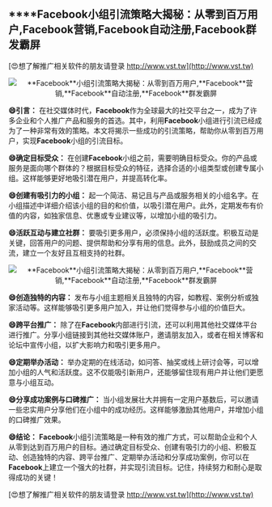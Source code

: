 ## ****Facebook**小组引流策略大揭秘：从零到百万用户,**Facebook**营销,**Facebook**自动注册,**Facebook**群发霸屏**

[😍想了解推广相关软件的朋友请登录 http://www.vst.tw](http://www.vst.tw)

 <center><img src="https://vst.tw/MP4/tuiguang/png/4.png" alt="**Facebook**小组引流策略大揭秘：从零到百万用户,**Facebook**营销,**Facebook**自动注册,**Facebook**群发霸屏"></center>

**😄引言：**
在社交媒体时代，**Facebook**作为全球最大的社交平台之一，成为了许多企业和个人推广产品和服务的首选。其中，利用**Facebook**小组进行引流已经成为了一种非常有效的策略。本文将揭示一些成功的引流策略，帮助你从零到百万用户，实现**Facebook**小组的引流目标。

**😄确定目标受众：**
在创建**Facebook**小组之前，需要明确目标受众。你的产品或服务是面向哪个群体的？根据目标受众的特征，选择合适的小组类型或创建专属小组。这样能够更好地吸引潜在用户，并提高转化率。

**😄创建有吸引力的小组：**
起一个简洁、易记且与产品或服务相关的小组名字。在小组描述中详细介绍该小组的目的和价值，以吸引潜在用户。此外，定期发布有价值的内容，如独家信息、优惠或专业建议等，以增加小组的吸引力。

**😄活跃互动与建立社群：**
要吸引更多用户，必须保持小组的活跃度。积极互动是关键，回答用户的问题、提供帮助和分享有用的信息。此外，鼓励成员之间的交流，建立一个友好且互相支持的社群。

 <center><img src="https://vst.tw/MP4/tuiguang/png/8.png" alt="**Facebook**小组引流策略大揭秘：从零到百万用户,**Facebook**营销,**Facebook**自动注册,**Facebook**群发霸屏"></center>

**😄创造独特的内容：**
发布与小组主题相关且独特的内容，如教程、案例分析或独家活动等。这样能够吸引更多用户加入，并让他们觉得参与小组的价值巨大。

**😄跨平台推广：**
除了在**Facebook**内部进行引流，还可以利用其他社交媒体平台进行推广。分享小组链接到其他社交媒体账户，邀请朋友加入，或者在相关博客和论坛中宣传小组，以扩大影响力和吸引更多用户。

**😄定期举办活动：**
举办定期的在线活动，如问答、抽奖或线上研讨会等，可以增加小组的人气和活跃度。这不仅能吸引新用户，还能够留住现有用户并让他们更愿意与小组互动。

**😄分享成功案例与口碑推广：**
当小组发展壮大并拥有一定用户基数后，可以邀请一些忠实用户分享他们在小组中的成功经历。这样能够激励其他用户，并增加小组的口碑推广效果。

**😄结论：**
**Facebook**小组引流策略是一种有效的推广方式，可以帮助企业和个人从零到达到百万用户的目标。通过确定目标受众、创建有吸引力的小组、积极互动、创造独特的内容、跨平台推广、定期举办活动和分享成功案例，你可以在**Facebook**上建立一个强大的社群，并实现引流目标。记住，持续努力和耐心是取得成功的关键！

[😍想了解推广相关软件的朋友请登录 http://www.vst.tw](http://www.vst.tw)



